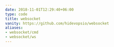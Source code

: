 ```yaml
---
date: 2018-11-01T12:29:40+06:00
type: code
title: websocket
vanity: https://github.com/hidevopsio/websocket
aliases:
- websocket/cmd
- websocket/ws
---
```

